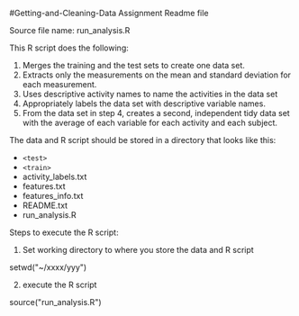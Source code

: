 #Getting-and-Cleaning-Data Assignment Readme file

Source file name: run_analysis.R

This R script does the following:

1. Merges the training and the test sets to create one data set.
2. Extracts only the measurements on the mean and standard deviation for each measurement.
3. Uses descriptive activity names to name the activities in the data set
4. Appropriately labels the data set with descriptive variable names.
5. From the data set in step 4, creates a second, independent tidy data set with the average of each variable for each activity and each subject.

The data and R script should be stored in a directory that looks like this:
* `<test>`
* `<train>`
* activity_labels.txt
* features.txt
* features_info.txt
* README.txt
* run_analysis.R

Steps to execute the R script:

1. Set working directory to where you store the data and R script
 
 setwd("~/xxxx/yyy")

2. execute the R script
 
 source("run_analysis.R")
